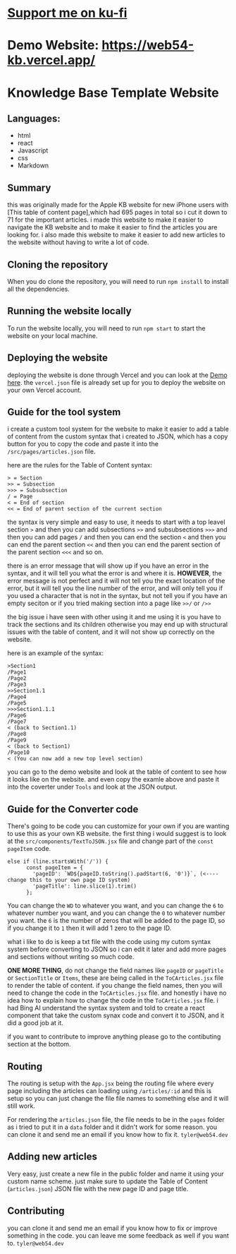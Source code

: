 # [Support me on ku-fi](https://ko-fi.com/web54devco)
# Demo Website: https://web54-kb.vercel.app/

# Knowledge Base Template Website

## Languages:
- html
- react
- Javascript
- css
- Markdown

## Summary
this was originally made for the Apple KB website for new iPhone users with [This table of content page],which had 695 pages in total so i cut it down to 71 for the important articles. i made this website to make it easier to navigate the KB website and to make it easier to find the articles you are looking for. i also made this website to make it easier to add new articles to the website without having to write a lot of code.

## Cloning the repository

When you do clone the repository, you will need to run `npm install` to install all the dependencies.

## Running the website locally

To run the website locally, you will need to run `npm start` to start the website on your local machine.

## Deploying the website

deploying the website is done through Vercel and you can look at the [Demo here](https://web54-kb.vercel.app/). the `vercel.json` file is already set up for you to deploy the website on your own Vercel account.

## Guide for the tool system

i create a custom tool system for the website to make it easier to add a table of content from the custom syntax that i created to JSON, which has a copy button for you to copy the code and paste it into the `/src/pages/articles.json` file.

here are the rules for the Table of Content syntax:

```
> = Section
>> = Subsection
>>> = Subsubsection
/ = Page
< = End of section
<< = End of parent section of the current section
```

the syntax is very simple and easy to use, it needs to start with a top leavel section `>` and then you can add subsections `>>` and subsubsections `>>>` and then you can add pages `/` and then you can end the section `<` and then you can end the parent section `<<` and then you can end the parent section of the parent section `<<<` and so on.

there is an error message that will show up if you have an error in the syntax, and it will tell you what the error is and where it is. **HOWEVER**, the error message is not perfect and it will not tell you the exact location of the error, but it will tell you the line number of the error, and will only tell you if you used a character that is not in the syntax, but not tell you if you have an empty seciton or if you tried making section into a page like `>>/` or `/>>`

the big issue i have seen with other using it and me using it is you have to track the sections and its children otherwise you may end up with structural issues with the table of content, and it will not show up correctly on the website.

here is an example of the syntax:

```
>Section1
/Page1
/Page2
/Page3
>>Section1.1
/Page4
/Page5
>>>Section1.1.1
/Page6
/Page7
< (back to Section1.1)
/Page8
/Page9
< (back to Section1)
/Page10
< (You can now add a new top level section)
```

you can go to the demo website and look at the table of content to see how it looks like on the website. and even copy the examle above and paste it into the coverter under `Tools` and look at the JSON output.

## Guide for the Converter code

There's going to be code you can customize for your own if you are wanting to use this as your own KB website. the first thing i would suggest is to look at the `src/components/TextToJSON.jsx` file and change part of the `const pageItem` code. 

```
else if (line.startsWith('/')) {
      const pageItem = {
        'pageID': `WD${pageID.toString().padStart(6, '0')}`, (<---- change this to your own page ID system)
        'pageTitle': line.slice(1).trim()
      };
```

You can change the `WD` to whatever you want, and you can change the `6` to whatever number you want, and you can change the `0` to whatever number you want. the `6` is the number of zeros that will be added to the page ID, so if you change it to `1` then it will add 1 zero to the page ID.

what i like to do is keep a txt file with the code using my cutom syntax system before converting to JSON so i can edit it later and add more pages and sections without writing so much code.

**ONE MORE THING**, do not change the field names like `pageID` or `pageTitle` or `SectionTitle` or `Items`, these are being called in the `ToCArticles.jsx` file to render the table of content. if you change the field names, then you will need to change the code in the `ToCArticles.jsx` file. and honestly i have no idea how to explain how to change the code in the `ToCArticles.jsx` file. i had Bing AI understand the syntax system and told to create a react component that take the custom synax code and convert it to JSON, and it did a good job at it.

if you want to contribute to improve anything please go to the contibuting section at the bottom.
## Routing

The routing is setup with the `App.jsx` being the routing file where every page including the articles can loading using `/articles/:id` and this is setup so you can just change the file file names to something else and it will still work.

For rendering the `articles.json` file, the file needs to be in the `pages` folder as i tried to put it in a `data` folder and it didn't work for some reason. you can clone it and send me an email if you know how to fix it.
`tyler@web54.dev`

## Adding new articles

Very easy, just create a new file in the public folder and name it using your custom name scheme. just make sure to update the Table of Content (`articles.json`) JSON file with the new page ID and page title.


## Contributing

you can clone it and send me an email if you know how to fix or improve something in the code. you can leave me some feedback as well if you want to.
`tyler@web54.dev`
